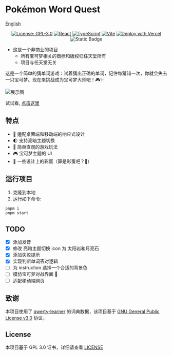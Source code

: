 # Pokémon Word Quest

[English](./README-EN.md)

<div align="center">

[![License: GPL-3.0](https://img.shields.io/badge/License-GPLv3-blue.svg)](https://www.gnu.org/licenses/gpl-3.0) [![React](https://img.shields.io/badge/React-20232A?logo=react&logoColor=61DAFB)](https://reactjs.org/) [![TypeScript](https://img.shields.io/badge/TypeScript-007ACC?logo=typescript&logoColor=white)](https://www.typescriptlang.org/) [![Vite](https://img.shields.io/badge/Vite-B73BFE?logo=vite&logoColor=FFD62E)](https://vitejs.dev/) [![Deploy with Vercel](https://img.shields.io/badge/Vercel-000000?logo=vercel&logoColor=white)](https://pokemon-word-quest.vercel.app/) ![Static Badge](<https://img.shields.io/badge/Made%20by%20%E2%9D%A4%20with-Claude-rgb(204%2C%20120%2C%2092)>)

</div>

-   这是一个非商业的项目
    -   所有宝可梦相关的商标和版权归任天堂所有
    -   项目与任天堂无关

这是一个简单的猜单词游戏：试着猜出正确的单词，记住每猜错一次，你就会失去一只宝可梦。现在来挑战成为宝可梦大师吧！🎮✨

![展示图](https://s2.loli.net/2025/03/16/XgK9qE3oVnmOvbZ.png)

试试看, [点击这里](https://pokemon-word-quest.vercel.app/)

## 特点

-   📱 适配桌面端和移动端的响应式设计
-   🌓 支持亮暗主题切换
-   🎯 简单直观的游戏玩法
-   🎮 宝可梦主题的 UI
-   🎊 一些设计上的彩蛋（算是彩蛋吧？🙉）

## 运行项目

1. 克隆到本地
2. 运行如下命令:

```bash
pnpm i
pnpm start
```

## TODO

-   [x] 添加发音
-   [x] 修改 亮暗主题切换 icon 为 太阳岩和月亮石
-   [x] 添加失败提示
-   [x] 实现判断单词答对逻辑
-   [ ] 为 instruction 选择一个合适的背景色
-   [ ] 模仿宝可梦对战界面 🤔
-   [ ] 适配移动端网页

## 致谢

本项目使用了 [qwerty-learner](https://github.com/RealKai42/qwerty-learner) 的词典数据，该项目基于 [GNU General Public License v3.0](https://www.gnu.org/licenses/gpl-3.0.html) 协议。

## License

本项目基于 GPL 3.0 证书，详细请查看 [LICENSE](./LICENSE)
